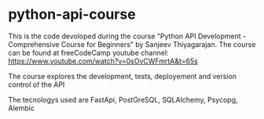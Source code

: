 # python-api-course

This is the code devoloped during the course "Python API Development - Comprehensive Course for Beginners" by Sanjeev Thiyagarajan.
The course can be found at freeCodeCamp youtube channel: https://www.youtube.com/watch?v=0sOvCWFmrtA&t=65s

The course explores the development, tests, deployement and version control of the API

The tecnologys used are FastApi, PostGreSQL, SQLAlchemy, Psycopg, Alembic